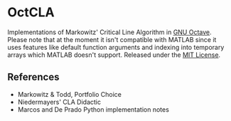 # OctCLA

Implementations of Markowitz' Critical Line Algorithm in [GNU Octave](https://www.gnu.org/software/octave/). Please note that at the moment it isn't compatible with MATLAB since it uses features like default function arguments and indexing into temporary arrays which MATLAB doesn't support. Released under the [MIT License](LICENSE).

## References

<!-- TODO: Make these actual references -->
- Markowitz & Todd, Portfolio Choice
- Niedermayers' CLA Didactic
- Marcos and De Prado Python implementation notes
